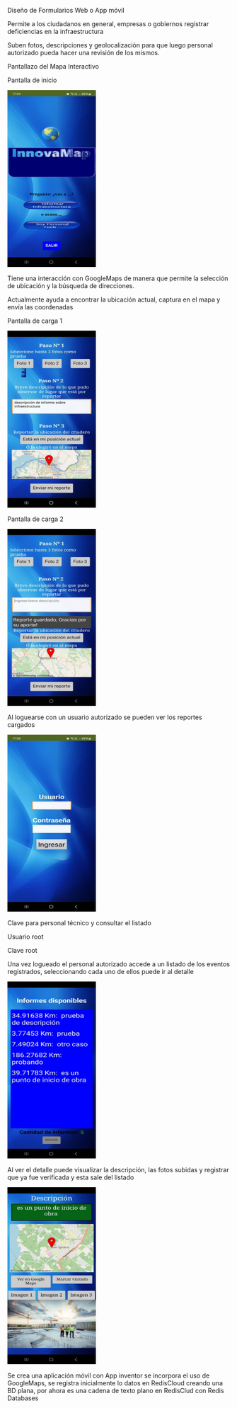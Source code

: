 <p dir="ltr">Diseño de Formularios Web o App móvil</p>
<p dir="ltr">Permite a los ciudadanos en general, empresas o gobiernos registrar deficiencias en la infraestructura</p>
<p dir="ltr">Suben fotos, descripciones y geolocalización para que luego personal autorizado pueda hacer una revisión de los mismos.</p>
<p dir="ltr">Pantallazo del Mapa Interactivo</p>
<p dir="ltr">Pantalla de inicio</p>
<p dir="ltr"><img src="/scripts/app-movil/imagenes/pantalla 1.jpg" alt="" width="200" height="400" role="presentation" class="img-fluid atto_image_button_text-bottom"><br></p>

<p dir="ltr">Tiene una interacción con GoogleMaps de manera que permite la selección de ubicación y la búsqueda de direcciones.</p>
<p dir="ltr">Actualmente ayuda a encontrar la ubicación actual, captura en el mapa y envía las coordenadas</p>
<p dir="ltr">Pantalla de carga 1</p>
<p dir="ltr"><img src="/scripts/app-movil/imagenes/pantalla 2.jpg" alt="" width="200" height="400"<br></p>
<p dir="ltr">Pantalla de carga 2</p>
<p dir="ltr"><img src="/scripts/app-movil/imagenes/pantalla 3.jpg" alt="" width="200" height="400"<br></p>
<p dir="ltr">Al loguearse con un usuario autorizado se pueden ver los reportes cargados</p>
<p dir="ltr"><img src="/scripts/app-movil/imagenes/pantalla 6.jpg" alt="" width="200" height="400"<br></p>
<p dir="ltr">Clave para personal técnico y consultar el listado</p>
<p dir="ltr">Usuario root</p>
<p dir="ltr">Clave root</p
<p dir="ltr">Una vez logueado el personal autorizado accede a un listado de los eventos registrados, seleccionando cada uno de ellos puede ir al detalle</p>
<p dir="ltr"><img src="/scripts/app-movil/imagenes/pantalla 4.jpg" alt="" width="200" height="400"<br></p>
<p dir="ltr">Al ver el detalle puede visualizar la descripción, las fotos subidas y registrar que ya fue verificada y esta sale del listado</p>        
 <p dir="ltr"><img src="/scripts/app-movil/imagenes/pantalla 5.jpg" alt="" width="200" height="400"<br></p>
<p dir="ltr">Se crea una aplicación móvil con App inventor se incorpora el uso de GoogleMaps, se registra inicialmente lo datos en RedisCloud creando una BD plana, por ahora es una cadena de texto plano en RedisClud con Redis Databases</p>
<p dir="ltr"><br></p>
